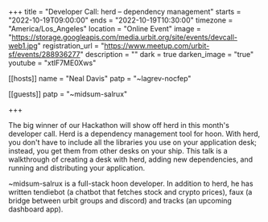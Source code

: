 +++
title = "Developer Call: herd – dependency management"
starts = "2022-10-19T09:00:00"
ends = "2022-10-19T10:30:00"
timezone = "America/Los_Angeles"
location = "Online Event"
image = "https://storage.googleapis.com/media.urbit.org/site/events/devcall-web1.jpg"
registration_url = "https://www.meetup.com/urbit-sf/events/288936277"
description = ""
dark = true
darken_image = "true"
youtube = "xtlF7ME0Xws"

[[hosts]]
name = "Neal Davis"
patp = "~lagrev-nocfep"

[[guests]]
patp = "~midsum-salrux"

+++

The big winner of our Hackathon will show off herd in this month's developer call. Herd is a dependency management tool for hoon. With herd, you don't have to include all the libraries you use on your application desk; instead, you get them from other desks on your ship. This talk is a walkthrough of creating a desk with herd, adding new dependencies, and running and distributing your application.

~midsum-salrux is a full-stack hoon developer. In addition to herd, he has written tendiebot (a chatbot that fetches stock and crypto prices), faux (a bridge between urbit groups and discord) and tracks (an upcoming dashboard app).
